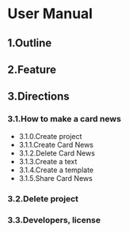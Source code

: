 # User Manual

## 1.Outline
## 2.Feature
## 3.Directions

### 3.1.How to make a card news
- 3.1.0.Create project
- 3.1.1.Create Card News
- 3.1.2.Delete Card News
- 3.1.3.Create a text
- 3.1.4.Create a template
- 3.1.5.Share Card News

### 3.2.Delete project

### 3.3.Developers, license
